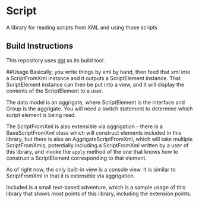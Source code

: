 # Script

A library for reading scripts from XML and using those scripts

## Build Instructions
This repository uses [sbt](http://www.scala-sbt.org/) as its build tool.


##Usage
Basically, you write things by xml by hand, then feed that xml into a
ScriptFromXml instance and it outputs a ScriptElement instance. That
ScriptElement instance can then be put into a view, and it will display
the contents of the ScriptElement to a user.


The data model is an aggrigate, where ScriptElement is the interface and Group
is the aggrigate. You will need a switch statement to determine which script
element is being read.

The ScriptFromXml is also extensible via aggrigation - there is a
BaseScriptFromXml class which will construct elements included in this library,
but there is also an AggrigateScriptFromXml, which will take multiple
ScriptFromXmls, potentially including a ScriptFromXml written by a user of this
library, and invoke the `apply` method of the one that knows how to construct a
ScriptElement corresponding to that element.



As of right now, the only built-in view is a console view. It is similar to
ScriptFromXml in that it is extensible via aggrigation.


Included is a small text-based adventure, which is a sample usage of this
library that shows most points of this library, including the extension points.

